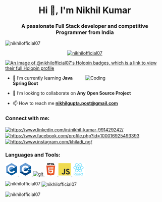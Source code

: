 <h1 align="center">Hi 👋, I'm Nikhil Kumar</h1>
<h3 align="center">A passionate Full Stack developer and competitive Programmer from India</h3>

<p align="left"> <img src="https://komarev.com/ghpvc/?username=nikhilofficial07&label=Profile%20views&color=0e75b6&style=flat" alt="nikhilofficial07" /> </p>

<!--
<p align="left"> <a href="https://github.com/ryo-ma/github-profile-trophy"><img src="https://github-profile-trophy.vercel.app/?username=nikhilofficial07" alt="nikhilofficial07" /></a> </p> 
!-->

<p align="center" width="100%"> <a href="https://github.com/ryo-ma/github-profile-trophy"><img src="https://github-profile-trophy.vercel.app/?username=nikhilofficial07&margin-w=15&margin-h=5&theme=solarized&column=-1" alt="nikhilofficial07" /></a> </p>

[![An image of @nikhilofficial07's Holopin badges, which is a link to view their full Holopin profile](https://holopin.me/nikhilofficial07)](https://holopin.io/@nikhilofficial07)

<img align="right" alt="Coding" width="250" src="https://i.giphy.com/media/du3J3cXyzhj75IOgvA/giphy.webp">

- 🌱 I’m currently learning **Java Spring Boot**

- 👯 I’m looking to collaborate on **Any Open Source Project**

- 📫 How to reach me **nikhilgupta.post@gmail.com**

<h3 align="left">Connect with me:</h3>
<p align="left">
<a href="https://linkedin.com/in/nikhil-kumar-991429242" target="blank"><img align="center" src="https://raw.githubusercontent.com/rahuldkjain/github-profile-readme-generator/master/src/images/icons/Social/linked-in-alt.svg" alt="https://www.linkedin.com/in/nikhil-kumar-991429242/" height="30" width="40" /></a>
<a href="https://www.facebook.com/profile.php?id=100016925493393" target="blank"><img align="center" src="https://raw.githubusercontent.com/rahuldkjain/github-profile-readme-generator/master/src/images/icons/Social/facebook.svg" alt="https://www.facebook.com/profile.php?id=100016925493393" height="30" width="40" /></a>
<a href="https://www.instagram.com/khiladi_ng/" target="blank"><img align="center" src="https://raw.githubusercontent.com/rahuldkjain/github-profile-readme-generator/master/src/images/icons/Social/instagram.svg" alt="https://www.instagram.com/khiladi_ng/" height="30" width="40" /></a>
</p>

<h3 align="left">Languages and Tools:</h3>
<p align="left"> <a href="https://www.cprogramming.com/" target="_blank" rel="noreferrer"> <img src="https://raw.githubusercontent.com/devicons/devicon/master/icons/c/c-original.svg" alt="c" width="40" height="40"/> </a> <a href="https://www.w3schools.com/cpp/" target="_blank" rel="noreferrer"> <img src="https://raw.githubusercontent.com/devicons/devicon/master/icons/cplusplus/cplusplus-original.svg" alt="cplusplus" width="40" height="40"/> </a> <a href="https://git-scm.com/" target="_blank" rel="noreferrer"> <img src="https://www.vectorlogo.zone/logos/git-scm/git-scm-icon.svg" alt="git" width="40" height="40"/> </a> <a href="https://www.w3.org/html/" target="_blank" rel="noreferrer"> <img src="https://raw.githubusercontent.com/devicons/devicon/master/icons/html5/html5-original-wordmark.svg" alt="html5" width="40" height="40"/> </a> <a href="https://developer.mozilla.org/en-US/docs/Web/JavaScript" target="_blank" rel="noreferrer"> <img src="https://raw.githubusercontent.com/devicons/devicon/master/icons/javascript/javascript-original.svg" alt="javascript" width="40" height="40"/> </a> <a href="https://reactjs.org/" target="_blank" rel="noreferrer"> <img src="https://raw.githubusercontent.com/devicons/devicon/master/icons/react/react-original-wordmark.svg" alt="react" width="40" height="40"/> </a> </p>

<p><img align="left" src="https://github-readme-stats.vercel.app/api/top-langs?username=nikhilofficial07&show_icons=true&locale=en&layout=compact" alt="nikhilofficial07" /></p>

<p>&nbsp;<img align="center" src="https://github-readme-stats.vercel.app/api?username=nikhilofficial07&show_icons=true&locale=en" alt="nikhilofficial07" /></p>

<p><img align="center" src="https://github-readme-streak-stats.herokuapp.com/?user=nikhilofficial07&" alt="nikhilofficial07" /></p>

